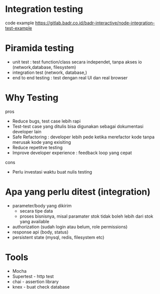 
# Integration testing

code example
https://gitlab.badr.co.id/badr-interactive/node-integration-test-example

# Piramida testing
- unit test : test function/class secara independet, tanpa akses io (network,database, filesystem)
- integration test (network, database,)
- end to end testing : test dengan real UI dan real browser
  
# Why Testing 
pros
+ Reduce bugs, test case lebih rapi
+ Test-test case yang ditulis bisa digunakan sebagai dokumentasi developer lain
+ Safe Refactoring : developer lebih pede ketika merefactor kode tanpa merusak kode yang exisiting
+ Reduce repetitve testing
+ Improve developer experience : feedback loop yang cepat

cons

- Perlu investasi waktu buat nulis testing




# Apa yang perlu ditest (integration)
- parameter/body yang dikirim
   - secara tipe data
   - proses bisnisnya, misal paramater stok tidak boleh lebih dari stok yang available
- authorization (sudah login atau belum, role permissions)
- response api (body, status)
- persistent state (mysql, redis, filesystem etc)


# Tools
- Mocha
- Supertest - http test
- chai - assertion library
- knex - buat check database